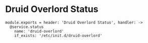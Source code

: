 
# Druid Overlord Status

    module.exports = header: 'Druid Overlord Status', handler: ->
      @service.status
        name: 'druid-overlord'
        if_exists: '/etc/init.d/druid-overlord'
